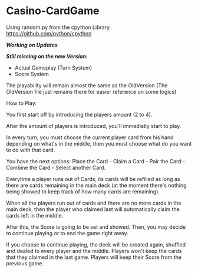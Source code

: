 # Casino-CardGame

Using random.py from the cpython Library.
https://github.com/python/cpython

***Working on Updates***

***Still missing on the new Version:***
- Actual Gameplay (Turn System)
- Score System

The playability will remain almost the same as the OldVersion (The OldVersion file just remains there for easier reference on some logics)

How to Play:

You first start off by introducing the players amount (2 to 4).

After the amount of players is introduced, you'll immediatly start to play.

In every turn, you must choose the current player card from his hand depending on what's 
in the middle, then you must choose what do you want to do with that card.

You have the next options:
Place the Card -
Claim a Card - 
Pair the Card -
Combine the Card -
Select another Card.

Everytime a player runs out of Cards, its cards will be refilled as long as there are
cards remaining in the main deck (at the moment there's nothing being showed to keep 
track of how many cards are remaining).

When all the players run out of cards and there are no more cards in the main deck, then the player
who claimed last will automatically claim the cards left in the middle.

After this, the Score is going to be set and showed. Then, you may decide to continue playing or to end
the game right away.

If you choose to continue playing, the deck will be created again, shuffled and dealed to every player and the middle.
Players won't keep the cards that they claimed in the last game.
Players will keep their Score from the previous game.
